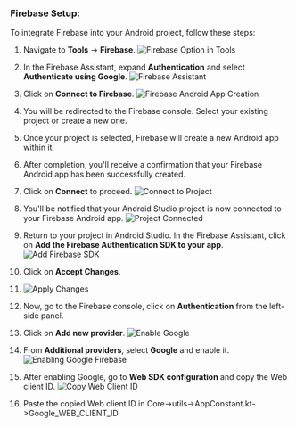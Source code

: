### Firebase Setup:

To integrate Firebase into your Android project, follow these steps:

1. Navigate to **Tools** -> **Firebase**.
   ![Firebase Option in Tools](screenShots/firebase_option_tools.png)

2. In the Firebase Assistant, expand **Authentication** and select
   **Authenticate using Google**.
   ![Firebase Assistant](screenShots/firebase_assistant.png)

3. Click on **Connect to Firebase**.
   ![Firebase Android App Creation](screenShots/connect_to_firebase.png)

4. You will be redirected to the Firebase console. Select your existing project
   or create a new one.

5. Once your project is selected, Firebase will create a new Android app within
   it.

6. After completion, you'll receive a confirmation that your Firebase Android
   app has been successfully created.

7. Click on **Connect** to proceed.
   ![Connect to Project](screenShots/connect_to_project.png)

8. You'll be notified that your Android Studio project is now connected to your
   Firebase Android app.
   ![Project Connected](screenShots/project_connected.png)

9. Return to your project in Android Studio. In the Firebase Assistant, click on
   **Add the Firebase Authentication SDK to your app**.
   ![Add Firebase SDK](screenShots/add_firebase_sdk.png)

10. Click on **Accept Changes**.

11. ![Apply Changes](screenShots/apply_changes.png)

12. Now, go to the Firebase console, click on **Authentication** from the
    left-side panel.

13. Click on **Add new provider**.
    ![Enable Google](screenShots/enable_google.png)

14. From **Additional providers**, select **Google** and enable it.
    ![Enabling Google Firebase](screenShots/enabling_google_firebase.png)

15. After enabling Google, go to **Web SDK configuration** and copy the Web
    client ID. ![Copy Web Client ID](screenShots/copy_web_client_id.png)

16. Paste the copied Web client ID in
    Core->utils->AppConstant.kt->Google_WEB_CLIENT_ID
